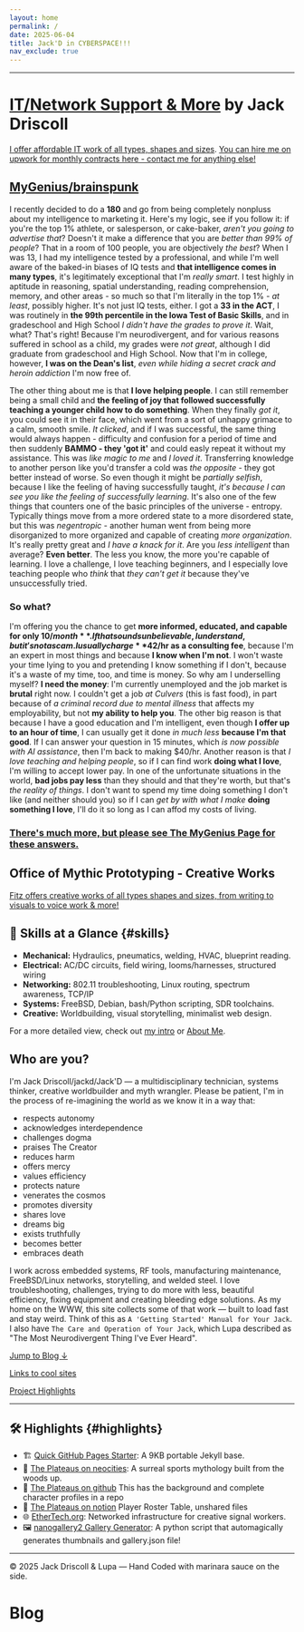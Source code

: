 ```yaml
---
layout: home
permalink: /
date: 2025-06-04
title: Jack'D in CYBERSPACE!!!
nav_exclude: true
---
```


---
# <a href="https://jackd.ethertech.org/support.html">IT/Network Support & More</a> by Jack Driscoll

[I offer affordable IT work of all types, shapes and sizes](https://jackd.ethertech.org/support.html).  [You can hire me on upwork for monthly contracts here - contact me for anything else!](https://www.upwork.com/freelancers/~01306e2f1473f68c06)

## <a href="https://jackd.ethertech.org/genius/">MyGenius/brainspunk</a>

I recently decided to do a **180** and go from being completely nonpluss about my intelligence to marketing it.  Here's my logic, see if you follow it:  if you're the top 1% athlete, or salesperson, or cake-baker, *aren't you going to advertise that*?  Doesn't it make a difference that you are *better than 99% of people*?  That in a room of 100 people, you are objectively *the best*?  When I was 13, I had my intelligence tested by a professional, and while I'm well aware of the baked-in biases of IQ tests and **that intelligence comes in many types**, it's legitimately exceptional that I'm *really smart*.  I test highly in aptitude in reasoning, spatial understanding, reading comprehension, memory, and other areas - so much so that I'm literally in the top 1% - *at least*, possibly higher.  It's not just IQ tests, either.  I got a **33 in the ACT**, I was routinely in **the 99th percentile in the Iowa Test of Basic Skills**, and in gradeschool and High School *I didn't have the grades to prove it*.  Wait, what?  That's right!  Because I'm neurodivergent, and for various reasons suffered in school as a child, my grades were *not great*, although I did graduate from gradeschool and High School.  Now that I'm in college, however, **I was on the Dean's list**, *even while hiding a secret crack and heroin addiction* I'm now free of.

The other thing about me is that **I love helping people**.  I can still remember being a small child and **the feeling of joy that followed successfully teaching a younger child how to do something**.  When they finally *got it*, you could see it in their face, which went from a sort of unhappy grimace to a calm, smooth smile.  *It clicked*, and if I was successful, the same thing would always happen - difficulty and confusion for a period of time and then suddenly **BAMMO - they 'got it'** and could easly repeat it without my assistance.  This was *like magic to me* and *I loved it*.  Transferring knowledge to another person like you'd transfer a cold was *the opposite* - they got better instead of worse.  So even though it might be *partially selfish*, because I like the feeling of having successfully taught, *it's because I can see you like the feeling of successfully learning*.  It's also one of the few things that counters one of the basic principles of the universe - entropy.  Typically things move from a more ordered state to a more disordered state, but this was *negentropic* - another human went from being more disorganized to more organized and capable of creating *more organization*.  It's really pretty great and *I have a knack for it*.  Are you *less intelligent* than average?  **Even better**.  The less you know, the more you're capable of learning.  I love a challenge, I love teaching beginners, and I especially love teaching people who *think* that *they can't get it* because they've unsuccessfully tried.

### So what?

I'm offering you the chance to get **more informed, educated, and capable for only $10/month**.  If that sounds unbelievable, I understand, but it's not a scam.  I usually charge **$42/hr as a consulting fee**, because I'm an expert in most things and because **I know when I'm not**.  I won't waste your time lying to you and pretending I know something if I don't, because it's a waste of my time, too, and time is money.  So why am I underselling myself?  **I need the money**: I'm currently unemployed and the job market is **brutal** right now.  I couldn't get a job *at Culvers* (this is fast food), in part because of *a criminal record due to mental illness* that affects my employability, but not **my ability to help you**.  The other big reason is that because I have a good education and I'm intelligent, even though **I offer up to an hour of time**, I can usually get it done *in much less* **because I'm that good**.  If I can answer your question in 15 minutes, which *is now possible with AI assistance*, then I'm back to making $40/hr.  Another reason is that *I love teaching and helping people*, so if I can find work **doing what I love**, I'm willing to accept lower pay.  In one of the unfortunate situations in the world, **bad jobs pay less** than they should and that they're worth, but that's *the reality of things*.  I don't want to spend my time doing something I don't like (and neither should you) so if I can *get by with what I make* **doing something I love**, I'll do it so long as I can affod my costs of living.

### <a href="https://jackd.ethertech.org/genius/">There's much more, but please see The MyGenius Page for these answers.</a>

## Office of Mythic Prototyping - Creative Works

[Fitz offers creative works of all types shapes and sizes, from writing to visuals to voice work & more!](https://jackd.ethertech.org/creativity.html)

## 🧠 Skills at a Glance {#skills}

- **Mechanical:** Hydraulics, pneumatics, welding, HVAC, blueprint reading.
- **Electrical:** AC/DC circuits, field wiring, looms/harnesses, structured wiring
- **Networking:** 802.11 troubleshooting, Linux routing, spectrum awareness, TCP/IP
- **Systems:** FreeBSD, Debian, bash/Python scripting, SDR toolchains.
- **Creative:** Worldbuilding, visual storytelling, minimalist web design.

For a more detailed view, check out [my intro](/intro/bio/2025/06/02/seriously.html) or [About Me](/about.html).

## Who are you?

I'm Jack Driscoll/jackd/Jack'D — a multidisciplinary technician, systems thinker, creative worldbuilder and myth wrangler.  Please be patient, I'm in the process of re-imagining the world as we know it in a way that:

- respects autonomy
- acknowledges interdependence
- challenges dogma
- praises The Creator
- reduces harm
- offers mercy
- values efficiency
- protects nature
- venerates the cosmos
- promotes diversity
- shares love
- dreams big
- exists truthfully
- becomes better
- embraces death

I work across embedded systems, RF tools, manufacturing maintenance, FreeBSD/Linux networks, storytelling, and welded steel. I love troubleshooting, challenges, trying to do more with less, beautiful efficiency, fixing equipment and creating bleeding edge solutions.  As my home on the WWW, this site collects some of that work — built to load fast and stay weird.  Think of this as `A 'Getting Started' Manual for Your Jack`.  I also have `The Care and Operation of Your Jack`, which Lupa described as "The Most Neurodivergent Thing I've Ever Heard".  

[Jump to Blog ↓](#blog)

[Links to cool sites](/links.html)

[Project Highlights](#highlights)

---

## 🛠️ Highlights {#highlights}

- 🏗️ [Quick GitHub Pages Starter](https://github.com/jack-driscoll/quick-github-pages): A 9KB portable Jekyll base.
- 🌄 [The Plateaus on neocities](https://theplateaus.neocities.org): A surreal sports mythology built from the woods up.
- 🏈 [The Plateaus on github](https://github.com/jack-driscoll/the-plateaus) This has the background and complete character profiles in a repo
- 🏈 [The Plateaus on notion](https://bush-whale-713.notion.site/The-Plateaus-1d0969c50c7180f3811fd194901d96ac) Player Roster Table, unshared files
- 🌐 [EtherTech.org](https://ethertech.org): Networked infrastructure for creative signal workers.
- 🖼️ [nanogallery2 Gallery Generator](https://github.com/jack-driscoll/auto-nanogallery2/): A python script that automagically generates thumbnails and gallery.json file!

---

© 2025 Jack Driscoll & Lupa — Hand Coded with marinara sauce on the side.

# Blog
